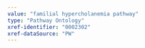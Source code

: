 ```yaml
---
value: "familial hypercholanemia pathway"
type: "Pathway Ontology"
xref-identifier: "0002302"
xref-dataSource: "PW"
---
```

